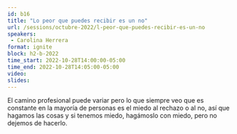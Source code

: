 ```yaml
---
id: b16
title: "Lo peor que puedes recibir es un no"
url: /sessions/octubre-2022/l-peor-que-puedes-recibir-es-un-no
speakers:
 - Carolina Herrera
format: ignite
block: h2-b-2022
time_start: 2022-10-28T14:00:00-05:00
time_end: 2022-10-28T14:05:00-05:00
video:
slides:
---
```


El camino profesional puede variar pero lo que siempre veo que es constante en la mayoría de personas es el miedo al rechazo o al no, así que hagamos las cosas y si tenemos miedo, hagámoslo con miedo, pero no dejemos de hacerlo.